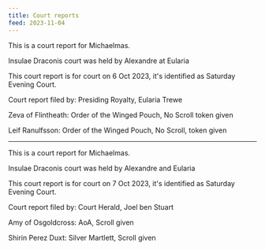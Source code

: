 ```yaml
---
title: Court reports
feed: 2023-11-04
---
```


This is a court report for Michaelmas.

Insulae Draconis court was held by Alexandre at Eularia

This court report is for court on 6 Oct 2023, it's identified as
Saturday Evening Court.

Court report filed by: Presiding Royalty, Eularia Trewe

Zeva of Flintheath: Order of the Winged Pouch, No Scroll token given

Leif Ranulfsson: Order of the Winged Pouch, No Scroll, token given

--------

This is a court report for Michaelmas.

Insulae Draconis court was held by Alexandre and Eularia

This court report is for court on 7 Oct 2023, it's identified as
Saturday Evening Court.

Court report filed by: Court Herald, Joel ben Stuart

Amy of Osgoldcross: AoA, Scroll given

Shirin Perez Duxt: Silver Martlett, Scroll given
